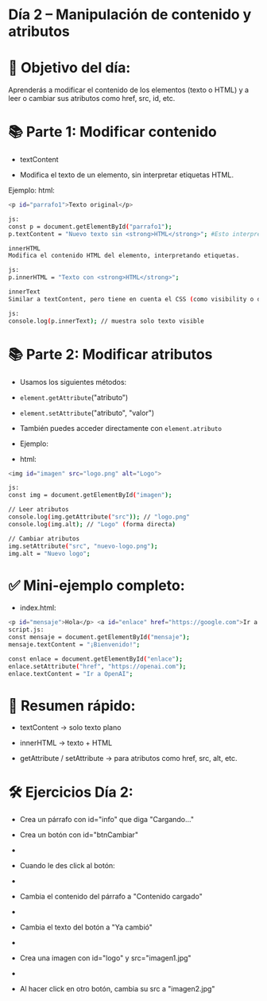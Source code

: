 # Día 2 – Manipulación de contenido y atributos

# 🎯 Objetivo del día:
Aprenderás a modificar el contenido de los elementos (texto o HTML) y a leer o cambiar sus atributos como href, src, id, etc.

# 📚 Parte 1: Modificar contenido

* textContent
- Modifica el texto de un elemento, sin interpretar etiquetas HTML.

Ejemplo:
html:

```sh
<p id="parrafo1">Texto original</p>

js:
const p = document.getElementById("parrafo1");
p.textContent = "Nuevo texto sin <strong>HTML</strong>"; #Esto interpretará las etiquetas "strong" como texto

innerHTML
Modifica el contenido HTML del elemento, interpretando etiquetas.

js:
p.innerHTML = "Texto con <strong>HTML</strong>";

innerText
Similar a textContent, pero tiene en cuenta el CSS (como visibility o display: none).

js:
console.log(p.innerText); // muestra solo texto visible
```

# 📚 Parte 2: Modificar atributos

* Usamos los siguientes métodos:

- `element.getAttribute`("atributo")

- `element.setAttribute`("atributo", "valor")

* También puedes acceder directamente con `element.atributo`

* Ejemplo:
* html:

```sh
<img id="imagen" src="logo.png" alt="Logo">

js:
const img = document.getElementById("imagen");

// Leer atributos
console.log(img.getAttribute("src")); // "logo.png"
console.log(img.alt); // "Logo" (forma directa)

// Cambiar atributos
img.setAttribute("src", "nuevo-logo.png");
img.alt = "Nuevo logo";
```
# ✅ Mini-ejemplo completo:

* index.html:
```sh
<p id="mensaje">Hola</p> <a id="enlace" href="https://google.com">Ir a Google</a>
script.js:
const mensaje = document.getElementById("mensaje");
mensaje.textContent = "¡Bienvenido!";

const enlace = document.getElementById("enlace");
enlace.setAttribute("href", "https://openai.com");
enlace.textContent = "Ir a OpenAI";
```
# 🧠 Resumen rápido:

* textContent → solo texto plano

* innerHTML → texto + HTML

* getAttribute / setAttribute → para atributos como href, src, alt, etc.

# 🛠️ Ejercicios Día 2:

- Crea un párrafo con id="info" que diga "Cargando..."

- Crea un botón con id="btnCambiar"
- 
- Cuando le des click al botón:
- 
- Cambia el contenido del párrafo a "Contenido cargado"
- 
- Cambia el texto del botón a "Ya cambió"
- 
- Crea una imagen con id="logo" y src="imagen1.jpg"
- 
- Al hacer click en otro botón, cambia su src a "imagen2.jpg"